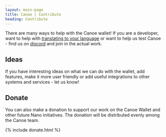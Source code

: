 ```yaml
---
layout: main-page
title: Canoe | Contribute
heading: Contribute
---
```

There are many ways to help with the Canoe wallet! If you are a developer, want to help with [translating to your language](https://poeditor.com/join/project/cnSZa85DRN) or want to help us test Canoe - find us on [discord](https://discord.gg/ecVcJM3) and join in the actual work. 

## Ideas
If you have interesting ideas on what we can do with the wallet, add features, make it more user friendly or add useful integrations to other systems and services - let us know!

## Donate
You can also make a donation to support our work on the Canoe Wallet and other future Nano initiatives. The donation will be distributed evenly among the Canoe team.

{% include donate.html %}